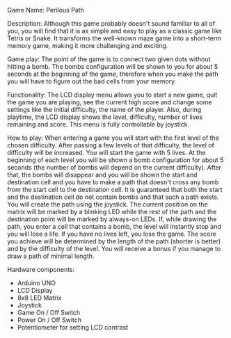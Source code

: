 Game Name: Perilous Path

Description:
  Although this game probably doesn't sound familiar to all of you, you will find that it is as simple and easy to play as a classic game like Tetris or Snake.
  It transforms the well-known maze game into a short-term memory game, making it more challenging and exciting.

Game play:
  The point of the game is to connect two given dots without hitting a bomb.
  The bombs configuration will be shown to you for about 5 seconds at the beginning of the game, therefore when you make the path you will have to figure out the bad cells from your memory.

Functionality:
  The LCD display menu allows you to start a new game, quit the game you are playing, see the current high score and change some settings like the initial difficulty, the name of the player.
  Also, during playtime, the LCD display shows the level, difficulty, number of lives remaining and score.
  This menu is fully controllable by joystick.

How to play:
  When entering a game you will start with the first level of the chosen difficulty.  After passing a few levels of that difficulty, the level of difficulty will be increased. You will start the game with 5 lives.
  At the beginning of each level you will be shown a bomb configuration for about 5 seconds (the number of bombs will depend on the current difficulty).
  After that, the bombs will disappear and you will be shown the start and destination cell and you have to make a path that doesn't cross any bomb from the start cell to the destination cell. It is guaranteed that both the start and the destination cell do not contain bombs and that such a path exists.
  You will create the path using the joystick. The current position on the matrix will be marked by a blinking LED while the rest of the path and the destination point will be marked by always-on LEDs.
  If, while drawing the path, you enter a cell that contains a bomb, the level will instantly stop and you will lose a life. If you have no lives left, you lose the game.
  The score you achieve will be determined by the length of the path (shorter is better) and by the difficulty of the level. You will receive a bonus if you manage to draw a path of minimal length.

Hardware components:
  - Arduino UNO
  - LCD Display
  - 8x8 LED Matrix
  - Joystick
  - Game On / Off Switch
  - Power On / Off Switch
  - Potentiometer for setting LCD contrast
